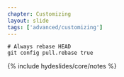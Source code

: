 ```yaml
---
chapter: Customizing
layout: slide
tags: ['advanced/customizing']
---
```


	# Always rebase HEAD 
	git config pull.rebase true

{% include hydeslides/core/notes %}
